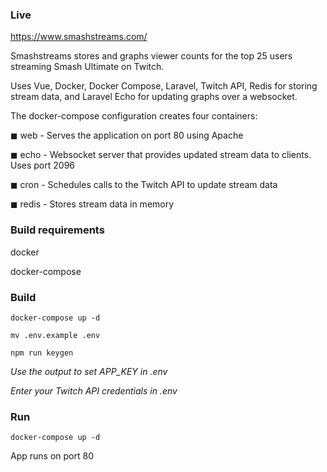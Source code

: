 ### Live
https://www.smashstreams.com/

Smashstreams stores and graphs viewer counts for the top 25 users streaming Smash Ultimate on Twitch.

Uses Vue, Docker, Docker Compose, Laravel, Twitch API, Redis for storing stream data, and Laravel Echo for updating graphs over a websocket.

The docker-compose configuration creates four containers:

◼ web - Serves the application on port 80 using Apache

◼ echo - Websocket server that provides updated stream data to clients. Uses port 2096

◼ cron - Schedules calls to the Twitch API to update stream data

◼ redis - Stores stream data in memory

### Build requirements
docker

docker-compose

### Build
`docker-compose up -d`

`mv .env.example .env`

`npm run keygen`

*Use the output to set APP_KEY in .env*

*Enter your Twitch API credentials in .env*

### Run
`docker-compose up -d`

App runs on port 80
